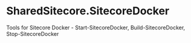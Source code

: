 # SharedSitecore.SitecoreDocker
Tools for Sitecore Docker - Start-SitecoreDocker, Build-SitecoreDocker, Stop-SitecoreDocker
